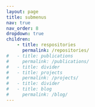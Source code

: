 ```yaml
---
layout: page
title: submenus
nav: true
nav_order: 8
dropdown: true
children:
    - title: respositories
      permalink: /repositories/
#   - title: publications
#     permalink: /publications/
#   - title: divider
#   - title: projects
#     permalink: /projects/
#   - title: divider
#   - title: blog
#     permalink: /blog/
---
```

